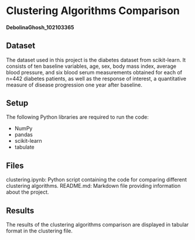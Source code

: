 # Clustering Algorithms Comparison
#### DebolinaGhosh_102103365

## Dataset

The dataset used in this project is the diabetes dataset from scikit-learn. It consists of ten baseline variables, age, sex, body mass index, average blood pressure, and six blood serum measurements obtained for each of n=442 diabetes patients, as well as the response of interest, a quantitative measure of disease progression one year after baseline.

## Setup

The following Python libraries are required to run the code:

- NumPy
- pandas
- scikit-learn
- tabulate

## Files
clustering.ipynb: Python script containing the code for comparing different clustering algorithms.
README.md: Markdown file providing information about the project.

## Results
The results of the clustering algorithms comparison are displayed in tabular format in the clustering file.
